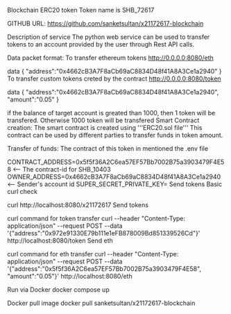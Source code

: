 Blockchain ERC20 token
Token name is SHB_72617

GITHUB URL: https://github.com/sanketsultan/x21172617-blockchain

Description of service
The python web service can be used to transfer tokens to an account provided by the user through Rest API calls.

Data packet format: To transfer ethereum tokens http://0.0.0.0:8080/eth

data {
    "address":"0x4662cB3A7F8aCb69aC8834D48f41A8A3Ce1a2940"
    }
To transfer custom tokens creted by the contract http://0.0.0.0:8080/token

data {
    "address":"0x4662cB3A7F8aCb69aC8834D48f41A8A3Ce1a2940",
    "amount":"0.05"
    }

if the balance of target account is greated than 1000, then 1 token will be transfered. Otherwise 1000 token will be transfered
Smart Contract creation:
The smart contract is created using '''ERC20.sol file''' This contract can be used by different parties to transfer funds in token amount.

Transfer of funds:
The contract of this token in mentioned the .env file

CONTRACT_ADDRESS=0x5f5f36A2C6ea57EF57Bb7002B75a3903479F4E58 <-- The contract-id for SHB_10403
OWNER_ADDRESS=0x4662cB3A7F8aCb69aC8834D48f41A8A3Ce1a2940 <-- Sender's account id
SUPER_SECRET_PRIVATE_KEY= <super secret private key of the account holder>
Send tokens
Basic curl check

curl http://localhost:8080/x21172617
Send tokens

curl command for token transfer
curl --header "Content-Type: application/json" --request POST --data '{"address":"0x972e91330E79b111e1eFB878009Bd851339526Cd"}' http://localhost:8080/token
Send eth

curl command for eth transfer
curl --header "Content-Type: application/json" --request POST --data '{"address":"0x5f5f36A2C6ea57EF57Bb7002B75a3903479F4E58", "amount":"0.05"}' http://localhost:8080/eth

Run via Docker
docker compose up


Docker pull image
docker pull sanketsultan/x21172617-blockchain